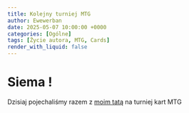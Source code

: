 ```yaml
---
title: Kolejny turniej MTG
author: Ewewerban
date: 2025-05-07 10:00:00 +0000
categories: [Ogólne]
tags: [Życie autora, MTG, Cards]
render_with_liquid: false
---
```

# Siema !
Dzisiaj pojechaliśmy razem z [moim tatą](https://brathaneq.github.io) na turniej kart MTG
